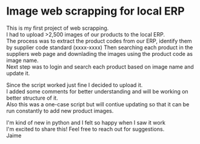 # Image web scrapping for local ERP

This is my first project of web scrapping.<br>
I had to upload >2,500 images of our products to the local ERP.<br>
The process was to extract the product codes from our ERP, identify them by supplier code standard (xxxx-xxxx)
Then searching each product in the suppliers web page and downlading the images using the product code as image name.<br>
Next step was to login and search each product based on image name and update it.

Since the script worked just fine I decided to upload it.<br>
I added some comments for better understanding and will be working on better structure of it.<br>
Also this was a one-case script but will contiue updating so that it can be run constantly to add new product images.<br>

I'm kind of new in python and I felt so happy when I saw it work<br>
I'm excited to share this! Feel free to reach out for suggestions.<br>
Jaime
